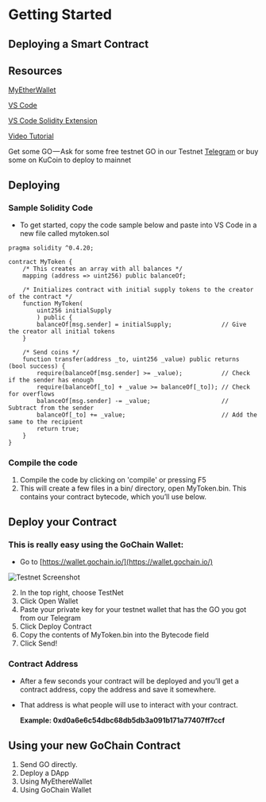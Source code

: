 # Getting Started

## Deploying a Smart Contract

## Resources

  [MyEtherWallet](https://www.myetherwallet.com/)

  [VS Code](https://code.visualstudio.com/)

  [VS Code Solidity Extension](https://marketplace.visualstudio.com/items?itemName=JuanBlanco.solidity)
  
  [Video Tutorial](https://www.youtube.com/watch?v=ltnK2EoSByw&feature=youtu.be)

  Get some GO — Ask for some free testnet GO in our Testnet [Telegram](https://t.me/gochain_testnet) or buy some on KuCoin to deploy  to mainnet

## Deploying

### Sample Solidity Code

* To get started, copy the code sample below and paste into VS Code in a new file called mytoken.sol

```text
pragma solidity ^0.4.20;

contract MyToken {
    /* This creates an array with all balances */
    mapping (address => uint256) public balanceOf;

    /* Initializes contract with initial supply tokens to the creator of the contract */
    function MyToken(
        uint256 initialSupply
        ) public {
        balanceOf[msg.sender] = initialSupply;              // Give the creator all initial tokens
    }

    /* Send coins */
    function transfer(address _to, uint256 _value) public returns (bool success) {
        require(balanceOf[msg.sender] >= _value);           // Check if the sender has enough
        require(balanceOf[_to] + _value >= balanceOf[_to]); // Check for overflows
        balanceOf[msg.sender] -= _value;                    // Subtract from the sender
        balanceOf[_to] += _value;                           // Add the same to the recipient
        return true;
    }
}
```

### Compile the code

1. Compile the code by clicking on 'compile' or pressing F5
2. This will create a few files in a bin/ directory, open MyToken.bin. This contains your contract bytecode, which you’ll use below.

## Deploy your Contract

### This is really easy using the GoChain Wallet:

* Go to [https://wallet.gochain.io/](https://wallet.gochain.io/)

![Testnet Screenshot](https://github.com/gochain-io/docs/blob/master/rtd/Testnet.png?raw=true "Optional Title")

2. In the top right, choose TestNet
3. Click Open Wallet
4. Paste your private key for your testnet wallet that has the GO you got from our Telegram
5. Click Deploy Contract
6. Copy the contents of MyToken.bin into the Bytecode field
7. Click Send!

### Contract Address

* After a few seconds your contract will be deployed and you’ll get a contract address, copy the address and save it somewhere. 
* That address is what people will use to interact with your contract.

  **Example: 0xd0a6e6c54dbc68db5db3a091b171a77407ff7ccf**

## Using your new GoChain Contract

1. Send GO directly. 
2. Deploy a DApp
3. Using MyEthereWallet
4. Using GoChain Wallet

